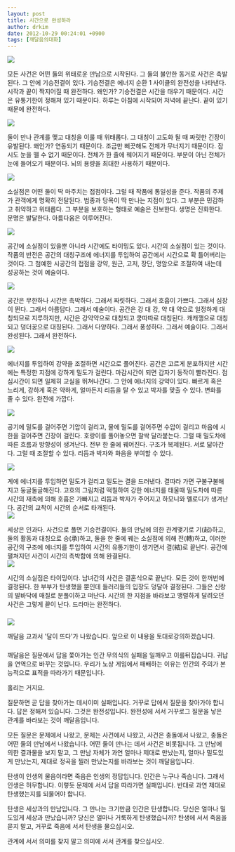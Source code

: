 ```yaml
---
layout: post
title: 시간으로 완성하라
author: drkim
date: 2012-10-29 00:24:01 +0900
tags: [깨달음의대화]
---
```

 ![](/files/attach/images/198/718/279/m1.JPG)

모든 사건은 어떤 둘의 위태로운 만남으로 시작된다. 그 둘의 불안한 동거로 사건은 촉발된다. 그 안에 기승전결이 있다. 기승전결은 에너지 순환 1 사이클의 완전성을 나타낸다. 시작과 끝이 짝지어질 때 완전하다. 왜인가? 기승전결은 시간을 태우기 때문이다. 시간은 유통기한이 정해져 있기 때문이다. 하루는 아침에 시작되어 저녁에 끝난다. 끝이 있기 때문에 완전하다.    


![](/files/attach/images/198/718/279/m2.JPG)



둘이 만나 관계를 맺고 대칭을 이룰 때 위태롭다. 그 대칭이 고도화 될 때 짜릿한 긴장이 유발된다. 왜인가? 연동되기 때문이다. 조금만 삐끗해도 전체가 무너지기 때문이다. 잠시도 눈을 뗄 수 없기 때문이다. 전체가 한 줄에 꿰어지기 때문이다. 부분이 아닌 전체가 눈에 들어오기 때문이다. 뇌의 용량을 최대한 사용하기 때문이다.    


![](/files/attach/images/198/718/279/m3.JPG)



소실점은 어떤 둘이 딱 마주치는 접점이다. 그럴 때 작품에 통일성을 준다. 작품의 주제가 관객에게 명확히 전달된다. 범종과 당목이 딱 만나는 지점이 있다. 그 부분은 민감하고 취약하고 위태롭다. 그 부분을 보호하는 형태로 예술은 진보한다. 생명은 진화한다. 문명은 발달한다. 아름다움은 이루어진다.   


![](/files/attach/images/198/718/279/m4.JPG)

공간에 소실점이 있을뿐 아니라 시간에도 타이밍도 있다. 시간의 소실점이 있는 것이다. 작품의 반전은 공간의 대칭구조에 에너지를 투입하여 공간에서 시간으로 확 틀어버리는 것이다. 그 첨예한 시공간의 접점을 강약, 원근, 고저, 장단, 명암으로 조절하여 내는데 성공하는 것이 예술이다.    


![](/files/attach/images/198/718/279/m5.JPG)

공간은 무한하나 시간은 촉박하다. 그래서 짜릿하다. 그래서 호흡이 가쁘다. 그래서 심장이 뛴다. 그래서 아름답다. 그래서 예술이다. 공간은 강 대 강, 약 대 약으로 일정하게 대칭되므로 지루하지만, 시간은 강약약으로 대칭되고 쿵따따로 대칭된다. 캐캐깽으로 대칭되고 덩더꿍으로 대칭된다. 그래서 다양하다. 그래서 풍성하다. 그래서 예술이다. 그래서 완성된다. 그래서 완전하다. 

   
![](/files/attach/images/198/718/279/m6.jpg)

에너지를 투입하여 강약을 조절하면 시간으로 풀어진다. 공간은 고르게 분포하지만 시간에는 특정한 지점에 강하게 밀도가 걸린다. 마감시간이 되면 갑자기 동작이 빨라진다. 점심시간이 되면 일제히 교실을 뛰쳐나간다. 그 안에 에너지의 강약이 있다. 빠르게 혹은 느리게, 강하게 혹은 약하게, 얼마든지 리듬을 탈 수 있고 박자를 맞출 수 있다. 변화를 줄 수 있다. 완전에 가깝다. 

   
![](/files/attach/images/198/718/279/m7.jpg)

공기에 밀도를 걸어주면 기압이 걸리고, 물에 밀도를 걸어주면 수압이 걸리고 마음에 시한을 걸어주면 긴장이 걸린다. 호랑이를 풀어놓으면 찰싹 달라붙는다. 그럴 때 밀도차에 따른 흐름과 방향성이 생겨난다. 전부 한 줄에 꿰어진다. 구조가 복제된다. 서로 닮아간다. 그럴 때 조절할 수 있다. 리듬과 박자와 화음을 부여할 수 있다. 

   
![](/files/attach/images/198/718/279/m8.JPG)

계에 에너지를 투입하면 밀도가 걸리고 밀도는 결을 드러낸다. 결따라 가면 구불구불해지고 둥글둘글해진다. 고흐의 그림처럼 떡칠하여 강한 에너지를 태울때 밀도차에 따른 시간의 재촉에 의해 호흡은 가빠지고 리듬과 박자가 주어지고 하모니와 멜로디가 생겨난다. 공간의 교착이 시간의 순서로 타개된다.     
![](/files/attach/images/198/718/279/m9.JPG)

세상은 인과다. 사건으로 풀면 기승전결이다. 둘의 만남에 의한 관계맺기로 기(起)하고, 둘의 활동과 대칭으로 승(承)하고, 둘을 한 줄에 꿰는 소실점에 의해 전(轉)하고, 이러한 공간의 구조에 에너지를 투입하여 시간의 유통기한이 생기면서 결(結)로 끝난다. 공간에 펼쳐지던 사건이 시간의 촉박함에 의해 완결된다.    
![](/files/attach/images/198/718/279/m10.JPG)

시간의 소실점은 타이밍이다. 남녀간의 사건은 결혼식으로 끝난다. 모든 것이 한꺼번에 결정된다. 한 부부가 탄생했을 뿐인데 들러리들의 입장도 덩달아 결정된다. 그들은 신랑의 발바닥에 매질로 분풀이하고 떠난다. 시간의 한 지점을 바라보고 맹렬하게 달려오던 사건은 그렇게 끝이 난다. 드라마는 완전하다.     








###











  
[![](/files/attach/images/198/424/279/5555.jpg)](?mid=Moon&act=dispBoardWrite) 
  


깨달음 교과서 '달이 뜨다'가 나왔습니다. 앞으로 이 내용을 토대로강의하겠습니다. 



###



깨달음은 질문에서 답을 쫓아가는 인간 무의식의 실패을 일깨우고 이를뒤집습니다. 귀납을 연역으로 바꾸는 것입니다. 우리가 노상 게임에서 패배하는 이유는 인간의 주의가 본능적으로 표적을 따라가기 때문입니다. 



홀리는 거지요.



질문하면 곧 답을 찾아가는 데서이미 실패입니다. 거꾸로 답에서 질문을 찾아가야 합니다. 답은 정해져 있습니다. 그것은 완전성입니다. 완전성에 서서 거꾸로그 질문을 낳은 관계를 바라보는 것이 깨달음입니다.



모든 질문은 문제에서 나왔고, 문제는 사건에서 나왔고, 사건은 충돌에서 나왔고, 충돌은 어떤 둘의 만남에서 나왔습니다. 어떤 둘이 만나는 데서 사건은 비롯됩니다. 그 만남에 의한 결과물을 보지 말고, 그 만남 자체가 과연 얼마나 제대로 만났는지, 얼마나 밀도있게 만났는지, 제대로 정곡을 찔러 만났는지를 바라보는 것이 깨달음입니다.



탄생이 인생의 물음이라면 죽음은 인생의 정답입니다. 인간은 누구나 죽습니다. 그래서 인생은 허무합니다. 이렇듯 문제에 서서 답을 따라가면 실패입니다. 반대로 과연 제대로 탄생했는지를 되물어야 합니다. 



탄생은 세상과의 만남입니다. 그 만나는 크기만큼 인간은 탄생합니다. 당신은 얼마나 밀도있게 세상과 만났습니까? 당신은 얼마나 거룩하게 탄생했습니까? 탄생에 서서 죽음을 묻지 말고, 거꾸로 죽음에 서서 탄생을 물으십시오.



관계에 서서 의미를 찾지 말고 의미에 서서 관계를 찾으십시오.